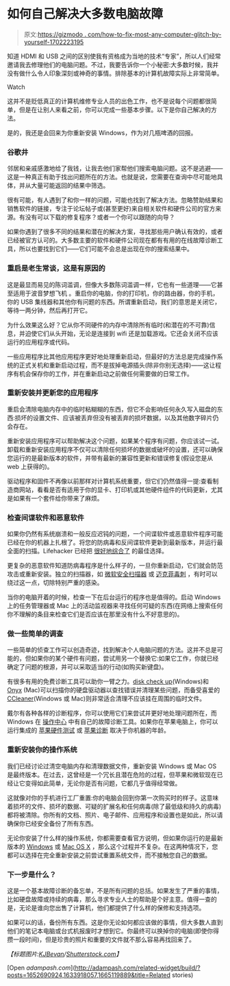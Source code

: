 # 如何自己解决大多数电脑故障

> 原文:[https://gizmodo . com/how-to-fix-most-any-computer-glitch-by-yourself-1702223195](https://gizmodo.com/how-to-fix-most-any-computer-glitch-by-yourself-1702223195)

知道 HDMI 和 USB 之间的区别使我有资格成为当地的技术“专家”，所以人们经常邀请我去修理他们的电脑问题。不过，我要告诉你一个小秘密:大多数时候，我并没有做什么令人印象深刻或神奇的事情。排除基本的计算机故障实际上非常简单。

Watch

这并不是贬低真正的计算机维修专业人员的出色工作，也不是说每个问题都很简单，但是在让别人来看之前，你可以完成一些基本步骤。以下是你自己解决的方法。

是的，我还是会回来为你重新安装 Windows，作为对几瓶啤酒的回报。

### **谷歌井**

邻居和亲戚感激地给了我钱，让我去他们家帮他们搜索电脑问题。这不是逃避——这是一种真正有助于找出问题所在的方法。也就是说，您需要在查询中尽可能地具体，并从大量可能返回的结果中筛选。

很有可能，有人遇到了和你一样的问题，可能也找到了解决方法。忽略赞助结果和销售软件的链接，专注于论坛帖子或(甚至更好)来自相关软件和硬件公司的官方来源。有没有可以下载的修复程序？或者一个你可以跟随的向导？

如果你遇到了很多不同的结果和潜在的解决方案，寻找那些用户确认有效的，或者已经被官方认可的。大多数主要的软件和硬件公司现在都有有用的在线故障诊断工具，所以也要找到它们——它们可能不会总是出现在你的搜索结果中。

### 重启是老生常谈，这是有原因的

这是最显而易见的陈词滥调，但像大多数陈词滥调一样，它也有一些道理——它甚至适用于波音梦想飞机 。重启你的电脑，你的打印机，你的路由器，你的手机，你的 USB 集线器和其他你有问题的东西。所谓重新启动，我们的意思是关闭它，等待一两分钟，然后再打开它。

为什么效果这么好？它从你不同硬件的内存中清除所有临时(和潜在的不可靠)信息，并迫使它们从头开始，无论是连接到 wifi 还是加载游戏。它还会关闭不应该运行的应用程序或代码。

一些应用程序比其他应用程序更好地处理重新启动，但最好的方法总是完成操作系统的正式关机和重新启动过程，而不是拔掉电源插头(除非你别无选择)——这让程序有机会保存你的工作，并在重新启动之前做任何需要做的日常工作。

### **重新安装并更新您的应用程序**

重启会清除电脑内存中的临时粘糊糊的东西，但它不会影响任何永久写入磁盘的东西:损坏的设置文件、应该被丢弃但没有被丢弃的损坏数据，以及其他数字碎片仍会存在。

重新安装应用程序可以帮助解决这个问题，如果某个程序有问题，你应该试一试。卸载和重新安装应用程序不仅可以清除任何损坏的数据或破坏的设置，还可以确保您运行的是最新版本的软件，并带有最新的兼容性更新和错误修复(假设您是从 web 上获得的)。

驱动程序和固件不再像以前那样对计算机系统重要，但它们仍然值得一提:查看制造商网站，看看是否有适用于你的显卡、打印机或其他硬件组件的代码更新，尤其是如果有一个套件给你带来了麻烦。

### **检查间谍软件和恶意软件**

如果你仍然有系统崩溃和一般反应迟钝的问题，一个间谍软件或恶意软件程序可能已经在你的机器上扎根了。将您的防病毒和反间谍软件更新到最新版本，并运行最全面的扫描。Lifehacker 已经把 [很好地综合了](http://lifehacker.com/five-best-desktop-antivirus-applications-1607557993) 的最佳选择。

更复杂的恶意软件知道防病毒程序是什么样子的，一旦你重新启动，它们就会防范攻击或重新安装。独立的扫描器，如 [微软安全扫描器](http://www.microsoft.com/security/scanner/en-us/default.aspx) 或 [迈克菲毒刺](http://www.mcafee.com/us/downloads/free-tools/stinger.aspx) ，有时可以绕过这一点，切除特别严重的感染。

当你的电脑开着的时候，检查一下在后台运行的程序也是值得的。启动 Windows 上的任务管理器或 Mac 上的活动监视器来寻找任何可疑的东西(在网络上搜索任何你不理解的条目来检查它们是否应该在那里没有什么不好意思的)。

### **做一些简单的调查**

一些简单的侦查工作可以创造奇迹，找到解决个人电脑问题的方法。这并不总是可能的，但如果你的某个硬件有问题，尝试用另一个替换它:如果它工作，你就已经确定了问题的根源，并可以采取适当的行动(如购买新键盘)。

有很多有用的免费诊断工具可以助你一臂之力。[disk check up](http://www.passmark.com/products/diskcheckup.htm)(Windows)和 [Onyx](http://www.titanium.free.fr/) (Mac)可以扫描你的硬盘驱动器以查找错误并清理某些问题，而备受喜爱的[CCleaner](https://www.piriform.com/ccleaner)(Windows 或 Mac)则非常适合清理不应该挂在周围的临时文件。

戴尔有各种各样的诊断程序，你可以使用它们来尝试并更好地处理问题所在，而 Windows 在 [操作中心](http://windows.microsoft.com/en-us/windows/performance-maintenance-help#performance-maintenance-help=windows-8) 中有自己的故障诊断工具。如果你在苹果电脑上，你可以运行集成的 [苹果硬件测试](https://support.apple.com/en-us/HT201257) 或 [苹果诊断](https://support.apple.com/en-gb/HT202731) 取决于你机器的年龄。

### **重新安装你的操作系统**

我们已经讨论过清空电脑内存和清理数据文件，重新安装 Windows 或 Mac OS 是最终版本。在过去，这曾经是一个冗长且潜在危险的过程，但苹果和微软现在已经让它变得如此简单，无论你是否有问题，它都几乎值得经常做。

这就像对你的手机进行工厂重置:你的电脑会回到你第一次购买时的样子。这意味着损坏的文件、损坏的数据、可疑的扩展名和任何病毒(除了最低级和持久的病毒)都将被清除。你所有的文档、照片、电子邮件、应用程序和设置也是如此，所以请确保你已经安全备份了所有东西。

无论你安装了什么样的操作系统，你都需要查看官方说明，但如果你运行的是最新版本的 [Windows](http://windows.microsoft.com/en-gb/windows-8/restore-refresh-reset-pc) 或 [Mac OS X](https://support.apple.com/kb/PH18869?locale=en_US) ，那么这个过程并不复杂。在这两种情况下，您都可以选择在完全重新安装之前尝试重置系统文件，而不接触您自己的数据。

### 下一步是什么？

这是一个基本故障诊断的备忘单，不是所有问题的总括。如果发生了严重的事情，比如硬盘故障或持续的病毒，那么寻求专业人士的帮助是个好主意。值得一查的是，无论是谁向您出售了计算机，他们都提供了什么样的保修和支持选项。

如果可以的话，备份所有东西。这是你无论如何都应该做的事情，但大多数人直到他们的笔记本电脑或台式机报废时才想到它。你最终可以换掉你的电脑(即使你得攒一段时间)，但是珍贵的照片和重要的文件就不那么容易再找回来了。

*【标题图片:*[*KJBevan*](http://www.shutterstock.com/gallery-556855p1.html)*/*[*Shutterstock.com*](http://www.shutterstock.com/index-in.mhtml)*】*

[Open *adampash.com*](http://adampash.com/related-widget/build/?posts=1652690924,1633918057,1665119889&title=Related stories)